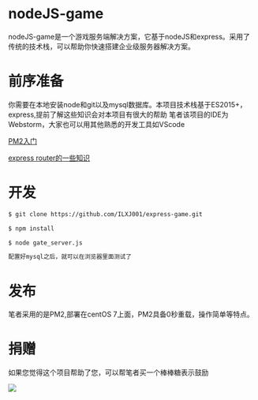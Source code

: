 # nodeJS-game


nodeJS-game是一个游戏服务端解决方案，它基于nodeJS和express。采用了传统的技术栈，可以帮助你快速搭建企业级服务器解决方案。

# 前序准备
你需要在本地安装node和git以及mysql数据库。本项目技术栈基于ES2015+，express,提前了解这些知识会对本项目有很大的帮助
笔者该项目的IDE为Webstorm，大家也可以用其他熟悉的开发工具如VScode

[PM2入门](https://pm2.io/doc/en/runtime/overview/?utm_source=pm2&utm_medium=website&utm_campaign=rebranding)

[express router的一些知识](https://segmentfault.com/a/1190000013652560)

# 开发
```sh
$ git clone https://github.com/ILXJ001/express-game.git

$ npm install 

$ node gate_server.js

配置好mysql之后，就可以在浏览器里面测试了
```

# 发布
笔者采用的是PM2,部署在centOS 7上面，PM2具备0秒重载，操作简单等特点。

# 捐赠
如果您觉得这个项目帮助了您，可以帮笔者买一个棒棒糖表示鼓励

![](http://m.qpic.cn/psb?/V139jz2P1S9r8b/qjSjVqPmxzQ1z5j7WZ1PGvVlS5Nd9DAl1Jhf6c.cu7w!/b/dLYAAAAAAAAA&bo=vAJoAQAAAAADB*U!&rf=viewer_4)
